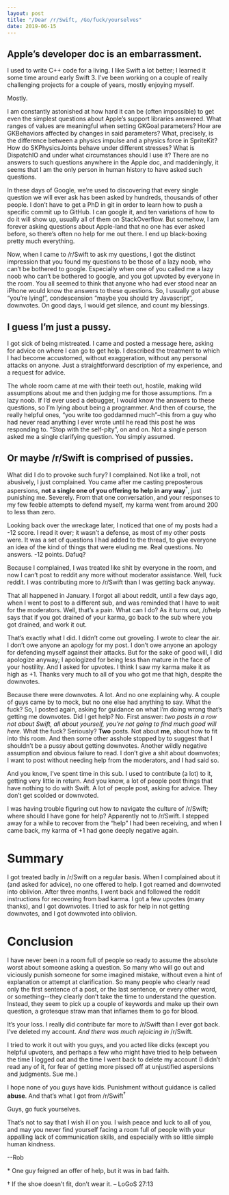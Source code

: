 ```yaml
---
layout: post
title: "/Dear /r/Swift, /Go/fuck/yourselves"
date: 2019-06-15
---
```


## Apple’s developer doc is an embarrassment.

I used to write C++ code for a living. I like Swift a lot better; I learned it some time around early Swift 3. I’ve been working on a couple of really challenging projects for a couple of years, mostly enjoying myself.

Mostly.

I am constantly astonished at how hard it can be (often impossible) to get even the simplest questions about Apple’s support libraries answered. What ranges of values are meaningful when setting GKGoal parameters? How are GKBehaviors affected by changes in said parameters? What, precisely, is the difference between a physics impulse and a physics force in SpriteKit? How do SKPhysicsJoints behave under different stresses? What is DispatchIO and under what circumstances should I use it? There are no answers to such questions anywhere in the Apple doc, and maddeningly, it seems that I am the only person in human history to have asked such questions.

In these days of Google, we’re used to discovering that every single question we will ever ask has been asked by hundreds, thousands of other people. I don’t have to get a PhD in git in order to learn how to push a specific commit up to GitHub. I can google it, and ten variations of how to do it will show up, usually all of them on StackOverflow. But somehow, I am forever asking questions about Apple-land that no one has ever asked before, so there’s often no help for me out there. I end up black-boxing pretty much everything.

Now, when I came to /r/Swift to ask my questions, I got the distinct impression that you found my questions to be those of a lazy noob, who can’t be bothered to google. Especially when one of you called me a lazy noob who can’t be bothered to google, and you got upvoted by everyone in the room. You all seemed to think that anyone who had ever stood near an iPhone would know the answers to these questions. So, I usually got abuse “you’re lying!”, condescension “maybe you should try Javascript”, downvotes. On good days, I would get silence, and count my blessings.

## I guess I’m just a pussy.

I got sick of being mistreated. I came and posted a message here, asking for advice on where I can go to get help. I described the treatment to which I had become accustomed, without exaggeration, without any personal attacks on anyone. Just a straightforward description of my experience, and a request for advice.

The whole room came at me with their teeth out, hostile, making wild assumptions about me and then judging me for those assumptions. I’m a lazy noob. If I’d ever used a debugger, I would know the answers to these questions, so I’m lying about being a programmer. And then of course, the really helpful ones, “you write too goddamned much”–this from a guy who had never read anything I ever wrote until he read this post he was responding to. “Stop with the self-pity”, on and on. Not a single person asked me a single clarifying question. You simply assumed.

## Or maybe /r/Swift is comprised of pussies.

What did I do to provoke such fury? I complained. Not like a troll, not abusively, I just complained. You came after me casting preposterous aspersions, **not a single one of you offering to help in any way**<sup>*</sup>, just punishing me. Severely. From that one conversation, and your responses to my few feeble attempts to defend myself, my karma went from around 200 to less than zero.

Looking back over the wreckage later, I noticed that one of my posts had a -12 score. I read it over; it wasn’t a defense, as most of my other posts were. It was a set of questions I had added to the thread, to give everyone an idea of the kind of things that were eluding me. Real questions. No answers. -12 points. Dafuq?

Because I complained, I was treated like shit by everyone in the room, and now I can’t post to reddit any more without moderator assistance. Well, fuck reddit. I was contributing more to /r/Swift than I was getting back anyway.

That all happened in January. I forgot all about reddit, until a few days ago, when I went to post to a different sub, and was reminded that I have to wait for the moderators. Well, that’s a pain. What can I do? As it turns out, /r/help says that if you got drained of your karma, go back to the sub where you got drained, and work it out.

That’s exactly what I did. I didn’t come out groveling. I wrote to clear the air. I don’t owe anyone an apology for my post. I don’t owe anyone an apology for defending myself against their attacks. But for the sake of good will, I did apologize anyway; I apologized for being less than mature in the face of your hostility. And I asked for upvotes. I think I saw my karma make it as high as +1. Thanks very much to all of you who got me that high, despite the downvotes.

Because there were downvotes. A lot. And no one explaining why. A couple of guys came by to mock, but no one else had anything to say. What the fuck? So, I posted again, asking for guidance on what I’m doing wrong that’s getting me downvotes. Did I get help? No. First answer: *two posts in a row not about Swift, all about yourself, you’re not going to find much good will here*. What the fuck? Seriously? **Two** posts. Not about **me**, about how to fit into this room. And then some other asshole stopped by to suggest that I shouldn’t be a pussy about getting downvotes. Another wildly negative assumption and obvious failure to read. I don’t give a shit about downvotes; I want to post without needing help from the moderators, and I had said so.

And you know, I’ve spent time in this sub. I used to contribute (a lot) to it, getting very little in return. And you know, a lot of people post things that have nothing to do with Swift. A lot of people post, asking for advice. They don’t get scolded or downvoted.

I was having trouble figuring out how to navigate the culture of /r/Swift; where should I have gone for help? Apparently not to /r/Swift. I stepped away for a while to recover from the “help” I had been receiving, and when I came back, my karma of +1 had gone deeply negative again.

# Summary

I got treated badly in /r/Swift on a regular basis. When I complained about it (and asked for advice), no one offered to help. I got reamed and downvoted into oblivion. After three months, I went back and followed the reddit instructions for recovering from bad karma. I got a few upvotes (many thanks), and I got downvotes. I tried to ask for help in not getting downvotes, and I got downvoted into oblivion.

# Conclusion

I have never been in a room full of people so ready to assume the absolute worst about someone asking a question. So many who will go out and viciously punish someone for some imagined mistake, without even a hint of explanation or attempt at clarification. So many people who clearly read only the first sentence of a post, or the last sentence, or every other word, or something--they clearly don’t take the time to understand the question. Instead, they seem to pick up a couple of keywords and make up their own question, a grotesque straw man that inflames them to go for blood.

It’s your loss. I really did contribute far more to /r/Swift than I ever got back. I’ve deleted my account. *And there was much rejoicing in* /r/Swift.

I tried to work it out with you guys, and you acted like dicks (except you helpful upvoters, and perhaps a few who might have tried to help between the time I logged out and the time I went back to delete my account (I didn’t read any of it, for fear of getting more pissed off at unjustified aspersions and judgments. Sue me.)

I hope none of you guys have kids. Punishment without guidance is called **abuse**. And that’s what I got from /r/Swift<sup>†</sup>

Guys, go fuck yourselves.

That’s not to say that I wish ill on you. I wish peace and luck to all of you, and may you never find yourself facing a room full of people with your appalling lack of communication skills, and especially with so little simple human kindness.

\--Rob

\* One guy feigned an offer of help, but it was in bad faith.

† If the shoe doesn’t fit, don’t wear it. – LoGoS 27:13